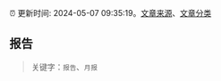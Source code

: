 :alarm_clock: 更新时间: 2024-05-07 09:35:19。[文章来源](/README.md)、[文章分类](/TAGS.md)

## 报告


> 关键字：`报告`、`月报`



